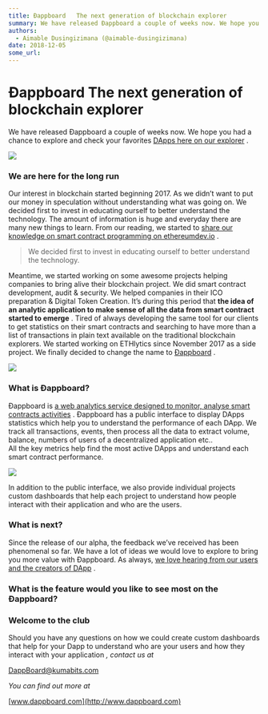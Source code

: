 ```yaml
---
title: Ðappboard   The next generation of blockchain explorer
summary: We have released Ðappboard a couple of weeks now. We hope you had a chance to explore and check your favorites DApps here on our explorer . We are here for the long run Our interest in blockchain started beginning 2017. As we didn’t want to put our money in speculation without understanding what was going on. We decided first to invest in educating ourself to better understand the technology. The amount of information is huge and everyday there are many new things to learn. From our reading, we
authors:
  - Aimable Dusingizimana (@aimable-dusingizimana)
date: 2018-12-05
some_url: 
---
```


# Ðappboard   The next generation of blockchain explorer


We have released Ðappboard a couple of weeks now. We hope you had a chance to explore and check your favorites 
[DApps here on our explorer](http://dappboard.com/app)
 .

![](https://api.beta.kauri.io:443/ipfs/QmU3Gvsy9bNUdQDmyjypq5doJTYrAGq8DsG19EnqmtaXbb)


### We are here for the long run
Our interest in blockchain started beginning 2017. As we didn’t want to put our money in speculation without understanding what was going on. We decided first to invest in educating ourself to better understand the technology. The amount of information is huge and everyday there are many new things to learn. From our reading, we started to 
[share our knowledge on smart contract programming on ethereumdev.io](http://ethereumdev.io)
 .
> We decided first to invest in educating ourself to better understand the technology.

Meantime, we started working on some awesome projects helping companies to bring alive their blockchain project. We did smart contract development, audit & security. We helped companies in their ICO preparation & Digital Token Creation. It’s during this period that 
**the idea of an analytic application to make sense of all the data from smart contract started to emerge**
 .
Tired of always developing the same tool for our clients to get statistics on their smart contracts and searching to have more than a list of transactions in plain text available on the traditional blockchain explorers.
We started working on ETHlytics since November 2017 as a side project. We finally decided to change the name to 
[Ðappboard](http://dappboard.com)
 .

![](https://api.beta.kauri.io:443/ipfs/QmXEfp5ng9YKDG2KcjfPsYkprk3QiW5wieHbXDY9aAAqoL)


### What is Ðappboard?
Ðappboard is 
[a web analytics service designed to monitor, analyse smart contracts activities](http://dappboard.com)
 . Ðappboard has a public interface to display DApps statistics which help you to understand the performance of each DApp. We track all transactions, events, then process all the data to extract volume, balance, numbers of users of a decentralized application etc..  
 All the key metrics help find the most active DApps and understand each smart contract performance.

![](https://api.beta.kauri.io:443/ipfs/QmWDkmBrtjKTbGHadjtmksnSPkLgtfYbp33L8tY6pDawda)

In addition to the public interface, we also provide individual projects custom dashboards that help each project to understand how people interact with their application and who are the users.

### What is next?
Since the release of our alpha, the feedback we’ve received has been phenomenal so far. We have a lot of ideas we would love to explore to bring you more value with Ðappboard. As always, 
[we love hearing from our users and the creators of DApp](http://dappboard.com/contact)
 .

### What is the feature would you like to see most on the Ðappboard?

### Welcome to the club
Should you have any questions on how we could create custom dashboards that help for your Dapp to understand who are your users and how they interact with your application 
_, contact us at_
  
[DappBoard@kumabits.com](mailto:Dappboard@kumabits.com)
 
 
_You can find out more at_
  
[www.dappboard.com](http://www.dappboard.com)
 
